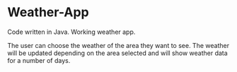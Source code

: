 # Weather-App

Code written in Java. Working weather app.

The user can choose the weather of the area they want to see. The weather will be updated depending on the area selected and will show weather data for a number of days.
